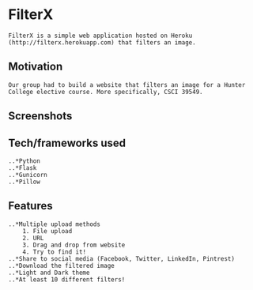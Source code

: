 # FilterX
	FilterX is a simple web application hosted on Heroku (http://filterx.herokuapp.com) that filters an image. 

## Motivation
	Our group had to build a website that filters an image for a Hunter College elective course. More specifically, CSCI 39549.

## Screenshots

## Tech/frameworks used
	..*Python
	..*Flask
	..*Gunicorn
	..*Pillow

## Features
	..*Multiple upload methods
		1. File upload
		2. URL
		3. Drag and drop from website
		4. Try to find it!
	..*Share to social media (Facebook, Twitter, LinkedIn, Pintrest)
	..*Download the filtered image
	..*Light and Dark theme
	..*At least 10 different filters!